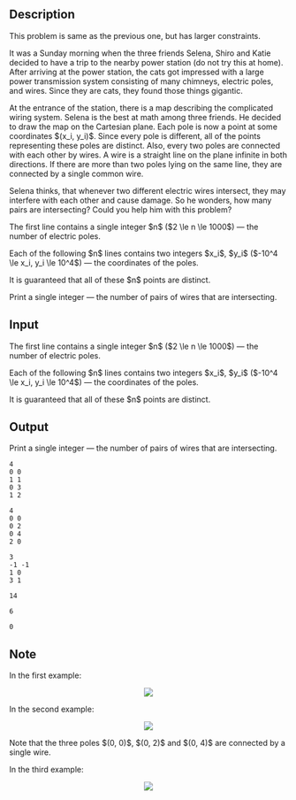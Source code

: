## Description

<div><p><span class="tex-font-style-it">This problem is same as the previous one, but has larger constraints.</span></p><p>It was a Sunday morning when the three friends Selena, Shiro and Katie decided to have a trip to the nearby power station <span class="tex-font-style-it">(do not try this at home)</span>. After arriving at the power station, the cats got impressed with a large power transmission system consisting of many chimneys, electric poles, and wires. Since they are cats, they found those things gigantic.</p><p>At the entrance of the station, there is a map describing the complicated wiring system. Selena is the best at math among three friends. He decided to draw the map on the Cartesian plane. Each pole is now a point at some coordinates $(x_i, y_i)$. Since every pole is different, all of the points representing these poles are distinct. Also, every two poles are connected with each other by wires. A wire is a straight line on the plane <span class="tex-font-style-bf">infinite in both directions</span>. If there are more than two poles lying on the same line, they are connected by a single common wire.</p><p>Selena thinks, that whenever two different electric wires intersect, they may interfere with each other and cause damage. So he wonders, how many pairs are intersecting? Could you help him with this problem?</p></div><div class="input-specification"><p>The first line contains a single integer $n$ ($2 \le n \le 1000$)&nbsp;— the number of electric poles.</p><p>Each of the following $n$ lines contains two integers $x_i$, $y_i$ ($-10^4 \le x_i, y_i \le 10^4$)&nbsp;— the coordinates of the poles.</p><p>It is guaranteed that all of these $n$ points are distinct.</p></div><div class="output-specification"><p>Print a single integer&nbsp;— the number of pairs of wires that are intersecting.</p></div>

## Input

<p>The first line contains a single integer $n$ ($2 \le n \le 1000$)&nbsp;— the number of electric poles.</p><p>Each of the following $n$ lines contains two integers $x_i$, $y_i$ ($-10^4 \le x_i, y_i \le 10^4$)&nbsp;— the coordinates of the poles.</p><p>It is guaranteed that all of these $n$ points are distinct.</p>

## Output

<p>Print a single integer&nbsp;— the number of pairs of wires that are intersecting.</p>





```input1
4
0 0
1 1
0 3
1 2
```




```input2
4
0 0
0 2
0 4
2 0
```




```input3
3
-1 -1
1 0
3 1
```




```output1
14
```




```output2
6
```




```output3
0
```



## Note

<p>In the first example:</p><center> <img class="tex-graphics" src="file://u0fZNGoq.png" style="max-width: 100.0%;max-height: 100.0%;"> </center><p>In the second example:</p><center> <img class="tex-graphics" src="file://rsLAQQm3.png" style="max-width: 100.0%;max-height: 100.0%;"> </center><p>Note that the three poles $(0, 0)$, $(0, 2)$ and $(0, 4)$ are connected by a single wire.</p><p>In the third example:</p><center> <img class="tex-graphics" src="file://zIDA3wkV.png" style="max-width: 100.0%;max-height: 100.0%;"> </center>
